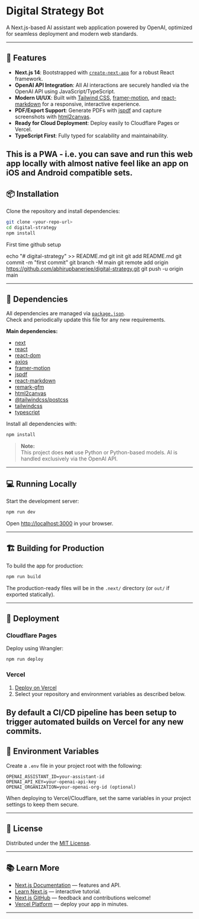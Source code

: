 # Digital Strategy Bot

A Next.js-based AI assistant web application powered by OpenAI, optimized for seamless deployment and modern web standards.

---

## 🚀 Features

- **Next.js 14**: Bootstrapped with [`create-next-app`](https://nextjs.org/docs/app/api-reference/cli/create-next-app) for a robust React framework.
- **OpenAI API Integration**: All AI interactions are securely handled via the OpenAI API using JavaScript/TypeScript.
- **Modern UI/UX**: Built with [Tailwind CSS](https://tailwindcss.com), [framer-motion](https://www.framer.com/motion/), and [react-markdown](https://github.com/remarkjs/react-markdown) for a responsive, interactive experience.
- **PDF/Export Support**: Generate PDFs with [jspdf](https://github.com/parallax/jsPDF) and capture screenshots with [html2canvas](https://github.com/niklasvh/html2canvas).
- **Ready for Cloud Deployment**: Deploy easily to Cloudflare Pages or Vercel.
- **TypeScript First**: Fully typed for scalability and maintainability.

This is a PWA - i.e. you can save and run this web app locally with almost native feel like an app on iOS and Android compatible sets.
---

## 📦 Installation

Clone the repository and install dependencies:

```sh
git clone <your-repo-url>
cd digital-strategy
npm install
```


First time github setup

echo "# digital-strategy" >> README.md
git init
git add README.md
git commit -m "first commit"
git branch -M main
git remote add origin https://github.com/abhirupbanerjee/digital-strategy.git
git push -u origin main


---

## 🧩 Dependencies

All dependencies are managed via [`package.json`](package.json).  
Check and periodically update this file for any new requirements.

**Main dependencies:**

- [next](https://nextjs.org/)
- [react](https://react.dev/)
- [react-dom](https://react.dev/)
- [axios](https://axios-http.com/)
- [framer-motion](https://www.framer.com/motion/)
- [jspdf](https://github.com/parallax/jsPDF)
- [react-markdown](https://github.com/remarkjs/react-markdown)
- [remark-gfm](https://github.com/remarkjs/remark-gfm)
- [html2canvas](https://github.com/niklasvh/html2canvas)
- [@tailwindcss/postcss](https://tailwindcss.com/docs/installation)
- [tailwindcss](https://tailwindcss.com/)
- [typescript](https://www.typescriptlang.org/)

Install all dependencies with:

```sh
npm install
```

> **Note:**  
> This project does **not** use Python or Python-based models. AI is handled exclusively via the OpenAI API.

---

## 💻 Running Locally

Start the development server:

```sh
npm run dev
```

Open [http://localhost:3000](http://localhost:3000) in your browser.

---

## 🏗️ Building for Production

To build the app for production:

```sh
npm run build
```

The production-ready files will be in the `.next/` directory (or `out/` if exported statically).

---

## 🚀 Deployment

### Cloudflare Pages

Deploy using Wrangler:

```sh
npm run deploy
```

### Vercel

1. [Deploy on Vercel](https://vercel.com/new?utm_medium=default-template&filter=next.js&utm_source=create-next-app&utm_campaign=create-next-app-readme)
2. Select your repository and environment variables as described below.

By default a CI/CD pipeline has been setup to trigger automated builds on Vercel for any new commits.
---

## 🔐 Environment Variables

Create a `.env` file in your project root with the following:

```
OPENAI_ASSISTANT_ID=your-assistant-id
OPENAI_API_KEY=your-openai-api-key
OPENAI_ORGANIZATION=your-openai-org-id (optional)
```

When deploying to Vercel/Cloudflare, set the same variables in your project settings to keep them secure.

---

## 📄 License

Distributed under the [MIT License](LICENSE).

---

## 📚 Learn More

- [Next.js Documentation](https://nextjs.org/docs) — features and API.
- [Learn Next.js](https://nextjs.org/learn) — interactive tutorial.
- [Next.js GitHub](https://github.com/vercel/next.js) — feedback and contributions welcome!
- [Vercel Platform](https://vercel.com/new?utm_medium=default-template&filter=next.js&utm_source=create-next-app&utm_campaign=create-next-app-readme) — deploy your app in minutes.

---
